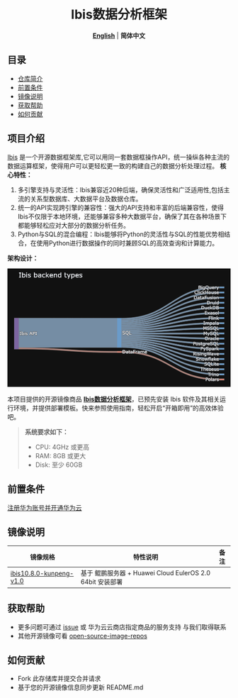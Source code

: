 <p align="center">
  <h1 align="center">Ibis数据分析框架</h1>
  <p align="center">
    <a href="README.md"><strong>English</strong></a> | <strong>简体中文</strong>
  </p>

## 目录

- [仓库简介](#项目介绍)
- [前置条件](#前置条件)
- [镜像说明](#镜像说明)
- [获取帮助](#获取帮助)
- [如何贡献](#如何贡献)

## 项目介绍
[Ibis](https://github.com/ibis-project/ibis) 是一个开源数据框架库,它可以用同一套数据框操作API，统一操纵各种主流的数据运算框架，使得用户可以更轻松更一致的构建自己的数据分析处理过程。
**核心特性：**
1. 多引擎支持与灵活性：Ibis兼容近20种后端，确保灵活性和广泛适用性,包括主流的关系型数据库、大数据平台及数据仓库。
2. 统一的API实现跨引擎的兼容性：强大的API支持和丰富的后端兼容性，使得Ibis不仅限于本地环境，还能够兼容多种大数据平台，确保了其在各种场景下都能够轻松应对大部分的数据分析任务。
3. Python与SQL的混合编程：Ibis能够将Python的灵活性与SQL的性能优势相结合，在使用Python进行数据操作的同时兼顾SQL的高效查询和计算能力。


**架构设计：**

![](./images/img001.png)


本项目提供的开源镜像商品 [**Ibis数据分析框架**](https://marketplace.huaweicloud.com)，已预先安装 Ibis 软件及其相关运行环境，并提供部署模板。快来参照使用指南，轻松开启“开箱即用”的高效体验吧。

> **系统要求如下：**
> - CPU: 4GHz 或更高
> - RAM: 8GB 或更大
> - Disk: 至少 60GB

## 前置条件
[注册华为账号并开通华为云](https://support.huaweicloud.com/usermanual-account/account_id_001.html)

## 镜像说明

| 镜像规格                                                                                                                | 特性说明                                         | 备注 |
|---------------------------------------------------------------------------------------------------------------------|----------------------------------------------| --- |
| [ibis10.8.0-kunpeng-v1.0](https://github.com/HuaweiCloudDeveloper/ibis-image/tree/ibis10.8.0-kunpeng-v1.0) | 基于 鲲鹏服务器 + Huawei Cloud EulerOS 2.0 64bit 安装部署 |  |

## 获取帮助
- 更多问题可通过 [issue](https://github.com/HuaweiCloudDeveloper/ibis-image/issues) 或 华为云云商店指定商品的服务支持 与我们取得联系
- 其他开源镜像可看 [open-source-image-repos](https://github.com/HuaweiCloudDeveloper/open-source-image-repos)

## 如何贡献
- Fork 此存储库并提交合并请求
- 基于您的开源镜像信息同步更新 README.md
